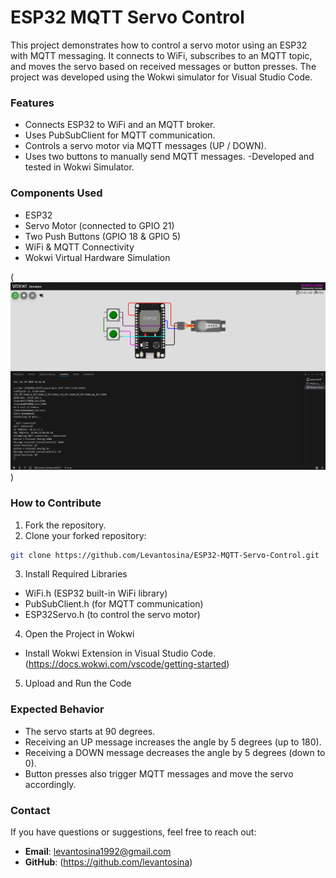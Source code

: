 # ESP32 MQTT Servo Control

This project demonstrates how to control a servo motor using an ESP32 with MQTT messaging. It connects to WiFi, subscribes to an MQTT topic, and moves the servo based on received messages or button presses. The project was developed using the Wokwi simulator for Visual Studio Code.

### **Features**
  - Connects ESP32 to WiFi and an MQTT broker.
  - Uses PubSubClient for MQTT communication.
  - Controls a servo motor via MQTT messages (UP / DOWN).
  - Uses two buttons to manually send MQTT messages.
  -Developed and tested in Wokwi Simulator.

### **Components Used**
- ESP32
- Servo Motor (connected to GPIO 21)
- Two Push Buttons (GPIO 18 & GPIO 5)
- WiFi & MQTT Connectivity
- Wokwi Virtual Hardware Simulation




 (![Simulation](images/MQTTServo.png))
  



### **How to Contribute**
1. Fork the repository.
2. Clone your forked repository:
```bash
git clone https://github.com/Levantosina/ESP32-MQTT-Servo-Control.git
```
3. Install Required Libraries
- WiFi.h (ESP32 built-in WiFi library)
- PubSubClient.h (for MQTT communication)
- ESP32Servo.h (to control the servo motor)
4. Open the Project in Wokwi
- Install Wokwi Extension in Visual Studio Code. (https://docs.wokwi.com/vscode/getting-started)
 
5. Upload and Run the Code


### **Expected Behavior**
- The servo starts at 90 degrees.
- Receiving an UP message increases the angle by 5 degrees (up to 180).
- Receiving a DOWN message decreases the angle by 5 degrees (down to 0).
- Button presses also trigger MQTT messages and move the servo accordingly.

### **Contact**

If you have questions or suggestions, feel free to reach out:

- **Email**: levantosina1992@gmail.com
- **GitHub**: (https://github.com/levantosina)